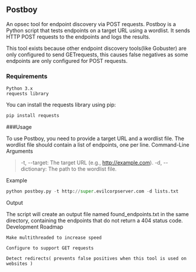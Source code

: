 ## Postboy

An opsec tool for endpoint discovery via POST requests. Postboy is a Python script that tests endpoints on a target URL using a wordlist. It sends HTTP POST requests to the endpoints and logs the results.

This tool exists because other endpoint discovery tools(like Gobuster) are only configured to send GETrequests, this causes false negatives as some endpoints are only configured for POST requests.

### Requirements

    Python 3.x
    requests library

You can install the requests library using pip:

```bash
pip install requests
```
###Usage

To use Postboy, you need to provide a target URL and a wordlist file. The wordlist file should contain a list of endpoints, one per line.
Command-Line Arguments

> -t, --target: The target URL (e.g., http://example.com).
> -d, --dictionary: The path to the wordlist file.

Example
```python
python postboy.py -t http://super.evilcorpserver.com -d lists.txt
```
Output

The script will create an output file named found_endpoints.txt in the same directory, containing the endpoints that do not return a 404 status code.
Development Roadmap

    Make multithreaded to increase speed

    Configure to support GET requests

    Detect redirects( prevents false positives when this tool is used on websites )

